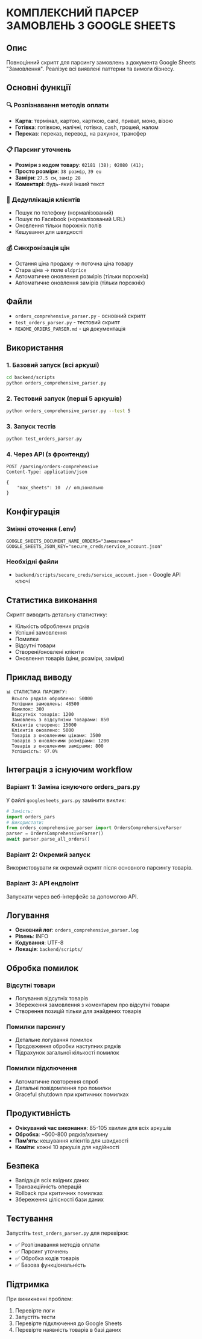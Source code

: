 # КОМПЛЕКСНИЙ ПАРСЕР ЗАМОВЛЕНЬ З GOOGLE SHEETS

## Опис
Повноцінний скрипт для парсингу замовлень з документа Google Sheets "Замовлення". Реалізує всі виявлені паттерни та вимоги бізнесу.

## Основні функції

### 🔍 Розпізнавання методів оплати
- **Карта**: термінал, картою, карткою, card, приват, моно, візою
- **Готівка**: готівкою, налічні, готівка, cash, грошей, налом
- **Переказ**: переказ, перевод, на рахунок, трансфер

### 📋 Парсинг уточнень
- **Розміри з кодом товару**: `Ф2181 (38); Ф2080 (41);`
- **Просто розміри**: `38 розмір`, `39 eu`
- **Заміри**: `27.5 см`, `замір 28`
- **Коментарі**: будь-який інший текст

### 👥 Дедуплікація клієнтів
- Пошук по телефону (нормалізований)
- Пошук по Facebook (нормалізований URL)
- Оновлення тільки порожніх полів
- Кешування для швидкості

### 💰 Синхронізація цін
- Остання ціна продажу → поточна ціна товару
- Стара ціна → поле `oldprice`
- Автоматичне оновлення розмірів (тільки порожніх)
- Автоматичне оновлення замірів (тільки порожніх)

## Файли

- `orders_comprehensive_parser.py` - основний скрипт
- `test_orders_parser.py` - тестовий скрипт
- `README_ORDERS_PARSER.md` - ця документація

## Використання

### 1. Базовий запуск (всі аркуші)
```bash
cd backend/scripts
python orders_comprehensive_parser.py
```

### 2. Тестовий запуск (перші 5 аркушів)
```bash
python orders_comprehensive_parser.py --test 5
```

### 3. Запуск тестів
```bash
python test_orders_parser.py
```

### 4. Через API (з фронтенду)
```http
POST /parsing/orders-comprehensive
Content-Type: application/json

{
    "max_sheets": 10  // опціонально
}
```

## Конфігурація

### Змінні оточення (.env)
```env
GOOGLE_SHEETS_DOCUMENT_NAME_ORDERS="Замовлення"
GOOGLE_SHEETS_JSON_KEY="secure_creds/service_account.json"
```

### Необхідні файли
- `backend/scripts/secure_creds/service_account.json` - Google API ключі

## Статистика виконання

Скрипт виводить детальну статистику:
- Кількість оброблених рядків
- Успішні замовлення
- Помилки
- Відсутні товари
- Створені/оновлені клієнти
- Оновлення товарів (ціни, розміри, заміри)

## Приклад виводу
```
📊 СТАТИСТИКА ПАРСИНГУ:
  Всього рядків оброблено: 50000
  Успішних замовлень: 48500
  Помилок: 300
  Відсутніх товарів: 1200
  Замовлень з відсутніми товарами: 850
  Клієнтів створено: 15000
  Клієнтів оновлено: 5000
  Товарів з оновленими цінами: 3500
  Товарів з оновленими розмірами: 1200
  Товарів з оновленими замірами: 800
  Успішність: 97.0%
```

## Інтеграція з існуючим workflow

### Варіант 1: Заміна існуючого orders_pars.py
У файлі `googlesheets_pars.py` замінити виклик:
```python
# Замість:
import orders_pars
# Використати:
from orders_comprehensive_parser import OrdersComprehensiveParser
parser = OrdersComprehensiveParser()
await parser.parse_all_orders()
```

### Варіант 2: Окремий запуск
Використовувати як окремий скрипт після основного парсингу товарів.

### Варіант 3: API ендпоінт
Запускати через веб-інтерфейс за допомогою API.

## Логування

- **Основний лог**: `orders_comprehensive_parser.log`
- **Рівень**: INFO
- **Кодування**: UTF-8
- **Локація**: `backend/scripts/`

## Обробка помилок

### Відсутні товари
- Логування відсутніх товарів
- Збереження замовлення з коментарем про відсутні товари
- Створення позицій тільки для знайдених товарів

### Помилки парсингу
- Детальне логування помилок
- Продовження обробки наступних рядків
- Підрахунок загальної кількості помилок

### Помилки підключення
- Автоматичне повторення спроб
- Детальні повідомлення про помилки
- Graceful shutdown при критичних помилках

## Продуктивність

- **Очікуваний час виконання**: 85-105 хвилин для всіх аркушів
- **Обробка**: ~500-800 рядків/хвилину
- **Пам'ять**: кешування клієнтів для швидкості
- **Коміти**: кожні 10 аркушів для надійності

## Безпека

- Валідація всіх вхідних даних
- Транзакційність операцій
- Rollback при критичних помилках
- Збереження цілісності бази даних

## Тестування

Запустіть `test_orders_parser.py` для перевірки:
- ✅ Розпізнавання методів оплати
- ✅ Парсинг уточнень 
- ✅ Обробка кодів товарів
- ✅ Базова функціональність

## Підтримка

При виникненні проблем:
1. Перевірте логи
2. Запустіть тести
3. Перевірте підключення до Google Sheets
4. Перевірте наявність товарів в базі даних 